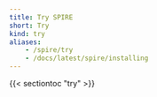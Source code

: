 ```yaml
---
title: Try SPIRE
short: Try
kind: try
aliases:
    - /spire/try
    - /docs/latest/spire/installing
---
```


{{< sectiontoc "try" >}}
